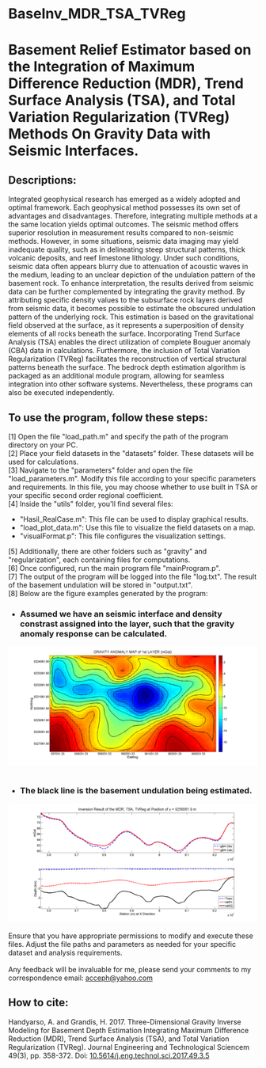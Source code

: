 # BaseInv_MDR_TSA_TVReg

# Basement Relief Estimator based on the Integration of Maximum Difference Reduction (MDR), Trend Surface Analysis (TSA), and Total Variation Regularization (TVReg) Methods On Gravity Data with Seismic Interfaces.

## Descriptions:

Integrated geophysical research has emerged as a widely adopted and optimal framework. Each geophysical method possesses its own set of advantages and disadvantages. Therefore, integrating multiple methods at a the same location yields optimal outcomes. The seismic method offers superior resolution in measurement results compared to non-seismic methods. However, in some situations, seismic data imaging may yield inadequate quality, such as in delineating steep structural patterns, thick volcanic deposits, and reef limestone lithology. Under such conditions, seismic data often appears blurry due to attenuation of acoustic waves in the medium, leading to an unclear depiction of the undulation pattern of the basement rock. To enhance interpretation, the results derived from seismic data can be further complemented by integrating the gravity method. By attributing specific density values to the subsurface rock layers derived from seismic data, it becomes possible to estimate the obscured undulation pattern of the underlying rock. This estimation is based on the gravitational field observed at the surface, as it represents a superposition of density elements of all rocks beneath the surface. Incorporating Trend Surface Analysis (TSA) enables the direct utilization of complete Bouguer anomaly (CBA) data in calculations. Furthermore, the inclusion of Total Variation Regularization (TVReg) facilitates the reconstruction of vertical structural patterns beneath the surface. The bedrock depth estimation algorithm is packaged as an additional module program, allowing for seamless integration into other software systems. Nevertheless, these programs can also be executed independently. 


## To use the program, follow these steps:
[1] Open the file "load_path.m" and specify the path of the program directory on your PC.<br>
[2] Place your field datasets in the "datasets" folder. These datasets will be used for calculations.<br>
[3] Navigate to the "parameters" folder and open the file "load_parameters.m". Modify this file according to your specific parameters and requirements. In this file, you may choose whether to use built in TSA or your specific second order regional coefficient.<br>
[4] Inside the "utils" folder, you'll find several files:<br>
- "Hasil_RealCase.m": This file can be used to display graphical results.<br>
- "load_plot_data.m": Use this file to visualize the field datasets on a map.<br>
- "visualFormat.p": This file configures the visualization settings.<br>

[5] Additionally, there are other folders such as "gravity" and "regularization", each containing files for computations.<br>
[6] Once configured, run the main program file "mainProgram.p".<br>
[7] The output of the program will be logged into the file "log.txt". The result of the basement undulation will be stored in "output.txt".<br>
[8] Below are the figure examples generated by the program:<br>
- ### Assumed we have an seismic interface and density constrast assigned into the layer, such that the gravity anomaly response can be calculated.<br>
![1st Interface Anomaly Map](https://github.com/handyarso/BaseInv_MDR_TSA_TVReg/blob/main/figures/layer_01_anomaly_map.png)<br>
<br>
- ### The black line is the basement undulation being estimated.<br>
![A Profile of the Inversion Result](https://github.com/handyarso/BaseInv_MDR_TSA_TVReg/blob/main/figures/figures_01.png)<br>
<br>
Ensure that you have appropriate permissions to modify and execute these files. Adjust the file paths and parameters as needed for your specific dataset and analysis requirements.<br>
<br>
Any feedback will be invaluable for me, please send your comments to my correspondence email: acceph@yahoo.com<br>

## How to cite:<br>
Handyarso, A. and Grandis, H. 2017. Three-Dimensional Gravity Inverse Modeling for Basement Depth Estimation Integrating Maximum Difference Reduction (MDR), Trend Surface Analysis (TSA), and Total Variation Regularization (TVReg). Journal Engineering and Technological Sciencem 49(3), pp. 358-372. Doi: [10.5614/j.eng.technol.sci.2017.49.3.5](https://journals.itb.ac.id/index.php/jets/article/view/3535) <br>
